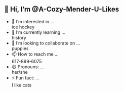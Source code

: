<section>
  <h1>👋 Hi, I’m @A-Cozy-Mender-U-Likes</h1>
  <ul>
    <li>👀 I’m interested in ...</li> ice hockey
    <li>🌱 I’m currently learning ...</li> history
    <li>💞️ I’m looking to collaborate on ...</li> puppies
    <li>📫 How to reach me ...</li> 617-899-6075
    <li>😄 Pronouns: ...</li> her/she
    <li>⚡ Fun fact: ...</li> I like cats
  </ul>
</section>

<!---
A-Cozy-Mender-U-Likes/A-Cozy-Mender-U-Likes is a ✨ special ✨ repository because its `README.md` (this file) appears on your GitHub profile.
You can click the Preview link to take a look at your changes.
--->
